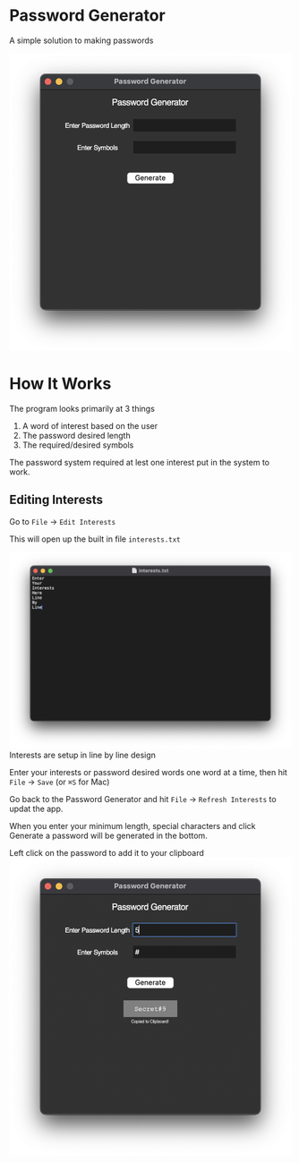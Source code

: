# Password Generator

A simple solution to making passwords

![UI](images/ui.png)

# How It Works

The program looks primarily at 3 things

1. A word of interest based on the user
2. The password desired length
3. The required/desired symbols

The password system required at lest one interest put in the system to work.

## Editing Interests

Go to `File` → `Edit Interests`

This will open up the built in file `interests.txt`

![Interests File](images/interests.png)
Interests are setup in line by line design

Enter your interests or password desired words one word at a time, then hit `File` → `Save` (or `⌘S` for Mac)

Go back to the Password Generator and hit `File` → `Refresh Interests` to updat the app.

When you enter your minimum length, special characters and click Generate a password will be generated in the bottom.

Left click on the password to add it to your clipboard
![Copying to Clipboard](images/clipboard.png)

